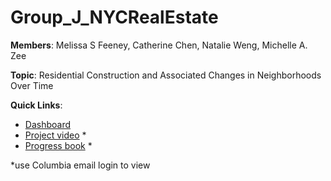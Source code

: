 # Group_J_NYCRealEstate

**Members**: Melissa S Feeney, Catherine Chen, Natalie Weng, Michelle A. Zee

**Topic**: Residential Construction and Associated Changes in Neighborhoods Over Time

**Quick Links**:

* [Dashboard](https://michelleazee.shinyapps.io/NYCRealEstate/)
* [Project video](https://drive.google.com/file/d/13CRO3FSNU589-e9DpdtR8awPPxpl-ljz/view?usp=sharing) *
* [Progress book](https://docs.google.com/presentation/d/1RxyL544j4lSkCZfmShXFZS7g2BJMV9RW0M6-Ga_Xg8M/edit?usp=sharing) *

*use Columbia email login to view


